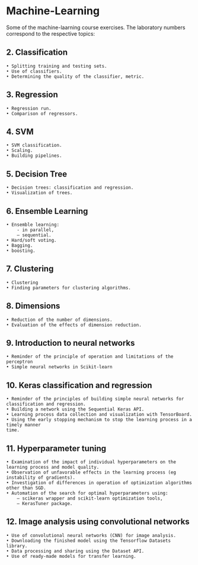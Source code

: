 # Machine-Learning
Some of the machine-laarning course exercises.
The laboratory numbers correspond to the respective topics: 
## 2. Classification ##
    • Splitting training and testing sets.
    • Use of classifiers.
    • Determining the quality of the classifier, metric.
## 3. Regression ##
    • Regression run.
    • Comparison of regressors.
## 4. SVM ##
    • SVM classification.
    • Scaling.
    • Building pipelines.
## 5. Decision Tree ##
    • Decision trees: classification and regression.
    • Visualization of trees.
## 6. Ensemble Learning ##
    • Ensemble learning:
        - in parallel,
        – sequential.
    • Hard/soft voting.
    • Bagging.
    • boosting.
## 7. Clustering ##
    • Clustering
    • Finding parameters for clustering algorithms.
## 8. Dimensions ##
    • Reduction of the number of dimensions.
    • Evaluation of the effects of dimension reduction.
## 9. Introduction to neural networks ##
    • Reminder of the principle of operation and limitations of the perceptron
    • Simple neural networks in Scikit-learn
## 10. Keras classification and regression ##
    • Reminder of the principles of building simple neural networks for classification and regression.
    • Building a network using the Sequential Keras API.
    • Learning process data collection and visualization with TensorBoard.
    • Using the early stopping mechanism to stop the learning process in a timely manner
    time.
## 11. Hyperparameter tuning ##
    • Examination of the impact of individual hyperparameters on the learning process and model quality.
    • Observation of unfavorable effects in the learning process (eg instability of gradients).
    • Investigation of differences in operation of optimization algorithms other than SGD.
    • Automation of the search for optimal hyperparameters using:
        – scikeras wrapper and scikit-learn optimization tools, 
        – KerasTuner package.
## 12. Image analysis using convolutional networks ##
    • Use of convolutional neural networks (CNN) for image analysis.
    • Downloading the finished model using the Tensorflow Datasets library.
    • Data processing and sharing using the Dataset API. 
    • Use of ready-made models for transfer learning.

